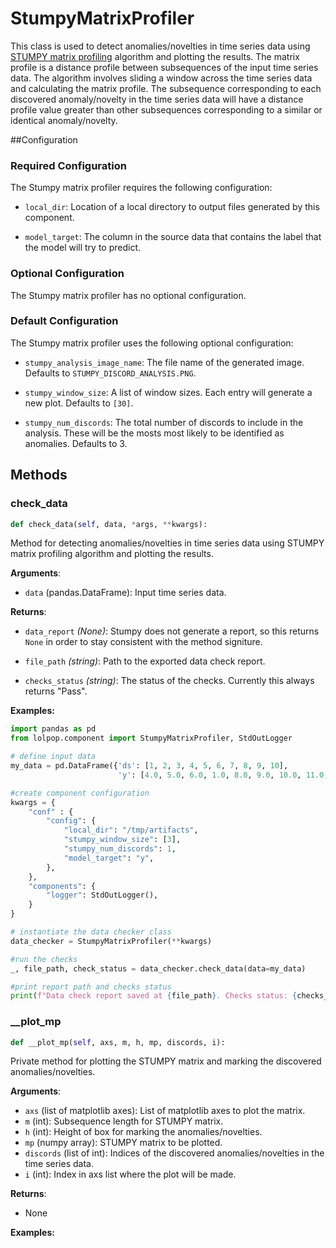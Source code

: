 # StumpyMatrixProfiler 

This class is used to detect anomalies/novelties in time series data using [STUMPY matrix profiling](https://stumpy.readthedocs.io/en/latest/Tutorial_The_Matrix_Profile.html) algorithm and plotting the results. The matrix profile is a distance profile between subsequences of the input time series data. The algorithm involves sliding a window across the time series data and calculating the matrix profile. The subsequence corresponding to each discovered anomaly/novelty in the time series data will have a distance profile value greater than other subsequences corresponding to a similar or identical anomaly/novelty.

##Configuration

### Required Configuration
The Stumpy matrix profiler requires the following configuration: 

- `local_dir`: Location of a local directory to output files generated by this component. 

- `model_target`: The column in the source data that contains the label that the model will try to predict.

### Optional Configuration
The Stumpy matrix profiler has no optional configuration.

### Default Configuration
The Stumpy matrix profiler uses the following optional configuration: 

- `stumpy_analysis_image_name`: The file name of the generated image. Defaults to `STUMPY_DISCORD_ANALYSIS.PNG`.

- `stumpy_window_size`: A list of window sizes. Each entry will generate a new plot. Defaults to `[30]`. 

- `stumpy_num_discords`: The total number of discords to include in the analysis. These will be the mosts most likely to be identified as anomalies. Defaults to 3. 



## Methods

### check_data
```python
def check_data(self, data, *args, **kwargs):
```
Method for detecting anomalies/novelties in time series data using STUMPY matrix profiling algorithm and plotting the results.

**Arguments**:

- `data` (pandas.DataFrame): Input time series data.

**Returns**:

- `data_report` *(None)*: Stumpy does not generate a report, so this returns `None` in order to stay consistent with the method signiture. 

- `file_path` *(string)*: Path to the exported data check report.

- `checks_status` *(string)*: The status of the checks. Currently this always returns "Pass". 

**Examples:** 
```python
import pandas as pd
from lolpop.component import StumpyMatrixProfiler, StdOutLogger

# define input data
my_data = pd.DataFrame({'ds': [1, 2, 3, 4, 5, 6, 7, 8, 9, 10], 
                        'y': [4.0, 5.0, 6.0, 1.0, 8.0, 9.0, 10.0, 11.0, 12.0, 13.0]})

#create component configuration
kwargs = {
    "conf" : {
        "config": {
            "local_dir": "/tmp/artifacts",
            "stumpy_window_size": [3], 
            "stumpy_num_discords": 1,
            "model_target": "y",
        },
    },
    "components": {
        "logger": StdOutLogger(),
    }
}

# instantiate the data checker class
data_checker = StumpyMatrixProfiler(**kwargs)

#run the checks
_, file_path, check_status = data_checker.check_data(data=my_data)

#print report path and checks status
print(f"Data check report saved at {file_path}. Checks status: {checks_status}")
```

### __plot_mp
```python
def __plot_mp(self, axs, m, h, mp, discords, i): 
```
Private method for plotting the STUMPY matrix and marking the discovered anomalies/novelties.

**Arguments**:

- `axs` (list of matplotlib axes): List of matplotlib axes to plot the matrix.
- `m`  (int): Subsequence length for STUMPY matrix.
- `h` (int): Height of box for marking the anomalies/novelties.
- `mp` (numpy array): STUMPY matrix to be plotted.
- `discords` (list of int): Indices of the discovered anomalies/novelties in the time series data.
- `i` (int): Index in axs list where the plot will be made.

**Returns**:

- None

**Examples:**



